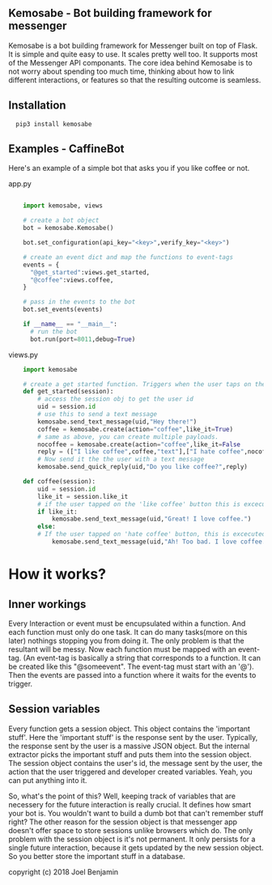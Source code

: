 

## Kemosabe - Bot building framework for messenger

Kemosabe is a bot building framework for Messenger built on top of Flask. It is simple and quite easy
to use. It scales pretty well too. It supports most of the Messenger API componants.
The core idea behind Kemosabe is to not worry about spending too much time, thinking
about how to link different interactions, or features so that the resulting outcome
is seamless.

## Installation

``` 
  pip3 install kemosabe
```


## Examples - CaffineBot

Here's an example of a simple bot that asks you if you like coffee or not.

app.py
```python

    import kemosabe, views

    # create a bot object
    bot = kemosabe.Kemosabe()

    bot.set_configuration(api_key="<key>",verify_key="<key>")

    # create an event dict and map the functions to event-tags
    events = {
      "@get_started":views.get_started,
      "@coffee":views.coffee,
    }

    # pass in the events to the bot
    bot.set_events(events)

    if __name__ == "__main__":
      # run the bot
      bot.run(port=8011,debug=True)

```

views.py
```python
    import kemosabe

    # create a get started function. Triggers when the user taps on the get started button
    def get_started(session):
        # access the session obj to get the user id
        uid = session.id
        # use this to send a text message
        kemosabe.send_text_message(uid,"Hey there!")
        coffee = kemosabe.create(action="coffee",like_it=True)
        # same as above, you can create multiple payloads.
        nocoffee = kemosabe.create(action="coffee",like_it=False
        reply = (["I like coffee",coffee,"text"],["I hate coffee",nocoffee,"text"],)
        # Now send it the the user with a text message
        kemosabe.send_quick_reply(uid,"Do you like coffee?",reply)

    def coffee(session):
        uid = session.id
        like_it = session.like_it
        # if the user tapped on the 'like coffee' button this is excecuted
        if like_it:
            kemosabe.send_text_message(uid,"Great! I love coffee.")
        else:
        # If the user tapped on 'hate coffee' button, this is excecuted.
            kemosabe.send_text_message(uid,"Ah! Too bad. I love coffee.")

```


# How it works?

## Inner workings

Every Interaction or event must be encupsulated within a function. And each function
must only do one task. It can do many tasks(more on this later) nothings stopping you
from doing it. The only problem is that the resultant will be messy. Now each function
must be mapped with an event-tag. (An event-tag is basically a string that corresponds
to a function. It can be created like this "@someevent". The event-tag must start with
an '@'). Then the events are passed into a function where it waits for the events to
trigger.

## Session variables

Every function gets a session object. This object contains the 'important stuff'.
Here the 'important stuff' is the response sent by the user. Typically, the
response sent by the user is a massive JSON object. But the internal extractor
picks the important stuff and puts them into the session object. The session object
contains the user's id, the message sent by the user, the action that the user triggered
and developer created variables. Yeah, you can put anything into it.

So, what's the point of this? Well, keeping track of variables that are necessery
for the future interaction is really crucial. It defines how smart your bot is.
You wouldn't want to build a dumb bot that can't remember stuff right? The other reason
for the session object is that messenger app doesn't offer space to store sessions unlike
browsers which do. The only problem with the session object is it's not permanent. It only
persists for a single future interaction, because it gets updated by the new session object.
So you better store the important stuff in a database.


copyright (c) 2018 Joel Benjamin
